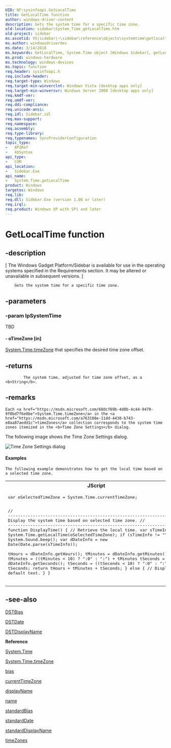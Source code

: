 ```yaml
---
UID: NF:sysinfoapi.GetLocalTime
title: GetLocalTime function
author: windows-driver-content
description: Gets the system time for a specific time zone.
old-location: sidebar\System_Time_getLocalTime.htm
old-project: sidebar
ms.assetid: VS|sidebar|~\sidebar\reference\objects\systemtime\getlocaltime.htm
ms.author: windowsdriverdev
ms.date: 3/14/2018
ms.keywords: GetLocalTime, System.Time object [Windows Sidebar], getLocalTime method, System.Time.getLocalTime, getLocalTime method [Windows Sidebar], getLocalTime method [Windows Sidebar], System.Time object, sidebar.System_Time_getLocalTime
ms.prod: windows-hardware
ms.technology: windows-devices
ms.topic: function
req.header: sysinfoapi.h
req.include-header: 
req.target-type: Windows
req.target-min-winverclnt: Windows Vista [desktop apps only]
req.target-min-winversvr: Windows Server 2008 [desktop apps only]
req.kmdf-ver: 
req.umdf-ver: 
req.ddi-compliance: 
req.unicode-ansi: 
req.idl: Sidebar.idl
req.max-support: 
req.namespace: 
req.assembly: 
req.type-library: 
req.typenames: SyncProviderConfiguration
topic_type:
-	APIRef
-	kbSyntax
api_type:
-	COM
api_location:
-	Sidebar.Exe
api_name:
-	System.Time.getLocalTime
product: Windows
targetos: Windows
req.lib: 
req.dll: Sidebar.Exe (version 1.00 or later)
req.irql: 
req.product: Windows XP with SP1 and later
---
```


# GetLocalTime function


## -description


<p class="CCE_Message">[
The Windows Gadget Platform/Sidebar is available for use in the operating systems specified in the Requirements section. It may be altered or unavailable in subsequent versions.
]



        Gets the system time for a specific time zone.
		


## -parameters




### -param lpSystemTime

TBD




#### - oTimeZone [in]


<a href="https://msdn.microsoft.com/68dcf69b-4d0b-4c44-9470-9f0bd7f6e8be">System.Time.timeZone</a> that specifies the desired time zone offset.
				


## -returns




            The system time, adjusted for time zone offset, as a <b>String</b>.
            




## -remarks




    Each <a href="https://msdn.microsoft.com/68dcf69b-4d0b-4c44-9470-9f0bd7f6e8be">System.Time.timeZone</a> in the <a href="https://msdn.microsoft.com/a763108e-11dd-4430-b743-e8aa87aedd1c">timeZones</a> collection corresponds to the system time zones itemized in the <b>Time Zone Settings</b> dialog.
        

The following image shows the Time Zone Settings dialog.

<img alt="Time Zone Settings dialog" src="images/Reference/TimeZoneSettings.PNG"/>

#### Examples


    The following example demonstrates how to get the local time based on a selected time zone.

<div class="code"><span codelanguage="JScript"><table>
<tr>
<th>JScript</th>
</tr>
<tr>
<td>
<pre>var oSelectedTimeZone = System.Time.currentTimeZone;
    
// --------------------------------------------------------------------
// Display the system time based on selected time zone.
// --------------------------------------------------------------------
function DisplayTime()
{
    // Retrieve the local time.
    var sTimeInfo = System.Time.getLocalTime(oSelectedTimeZone);
    if (sTimeInfo != "")
    {
        System.Sound.beep();
        var dDateInfo = new Date(Date.parse(sTimeInfo));   
        tHours = dDateInfo.getHours();
        tMinutes = dDateInfo.getMinutes();
        tMinutes = ((tMinutes &lt; 10) ? ":0" : ":") + tMinutes
        tSeconds = dDateInfo.getSeconds();
        tSeconds = ((tSeconds &lt; 10) ? ":0" : ":") + tSeconds;
        return tHours + tMinutes + tSeconds;
    }
    else
    {
        // Display default text.
    }
}</pre>
</td>
</tr>
</table></span></div>



## -see-also




<a href="https://msdn.microsoft.com/7e08e154-6c0a-433a-8f39-b9cf836c7976">DSTBias</a>



<a href="https://msdn.microsoft.com/2e9e2cd1-cbb4-4196-9d10-bc6904827296">DSTDate</a>



<a href="https://msdn.microsoft.com/7fdfc0de-8f96-45ea-8954-9d05b34fea0d">DSTDisplayName</a>



<b>Reference</b>



<a href="https://msdn.microsoft.com/09defa9c-0ba5-40e8-9ab9-35c2201c5005">System.Time</a>



<a href="https://msdn.microsoft.com/68dcf69b-4d0b-4c44-9470-9f0bd7f6e8be">System.Time.timeZone</a>



<a href="https://msdn.microsoft.com/c2be7e3c-ab6d-44dd-8e79-22423cbf90c7">bias</a>



<a href="https://msdn.microsoft.com/530b9cad-e215-4237-baca-ea0a785fb6d4">currentTimeZone</a>



<a href="https://msdn.microsoft.com/library/windows/hardware/hh965535">displayName</a>



<a href="https://msdn.microsoft.com/library/windows/hardware/hh971602">name</a>



<a href="https://msdn.microsoft.com/5c8ffdb2-4e8d-484f-8033-ce7ab328a69f">standardBias</a>



<a href="https://msdn.microsoft.com/85c17936-3108-4831-957c-cd855cf79f2e">standardDate</a>



<a href="https://msdn.microsoft.com/a8b17a3c-16c0-4f7a-afd8-a2c70344d019">standardDisplayName</a>



<a href="https://msdn.microsoft.com/a763108e-11dd-4430-b743-e8aa87aedd1c">timeZones</a>
 

 

